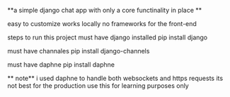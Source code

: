 **a simple django chat app with only a core functinality in place **

easy to customize 
works locally 
no frameworks for the front-end 

steps to run this project 
 must have django installed 
 pip install django

 must have channales 
 pip install django-channels

 must have daphne 
 pip install daphne 

** note** i used daphne to handle both websockets and https requests its not best for the production use this for learning purposes only 
